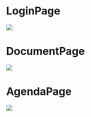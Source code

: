# LoginPage
<img src="platform/LoginPage.png">

# DocumentPage 
<img src="platform/DocumentPage.png">

# AgendaPage
<img src="platform/AgendaPage.png">